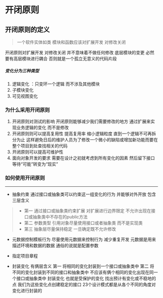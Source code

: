 # 开闭原则

## 开闭原则的定义
> 一个软件实体如类 模块和函数应该对扩展开发 对修改关闭

开闭原则对扩展开发 对修改关闭 并不意味着不做任何修改 底层模块的变更 必然要有高层模块进行耦合 否则就是一个孤立无意义的代码片段

##### 变化分为三种类型
 1. 逻辑变化 ：只变环一个逻辑  而不涉及其他模块
 2. 子模块变化
 3. 可见视图变化

 
### 为什么采用开闭原则
 
 1. 开闭原则对测试的影响 开闭原则能够减少我们需要修改的地方 通过扩展来实现业务逻辑的变化 而不是修改
 2. 开闭原则则可以提高复用性  提高复用率 缩小逻辑粒度 直到一个逻辑不可再拆分为止
 这样避免日后的维护人员为了修改一个微小的缺陷或增加新功能而要在整个项目到处查找相关的代码
 3. 开闭原则可以提高可维护性
 4. 面向对象开发的要求 需要在设计之初就考虑到所有变化的因素 然后留下接口 等待“可能”转变为“现实”
 
### 如何使用开闭原则

-----
 - 抽象约束 通过接口或抽象类可以约束这一组变化的行为 并能够对外开放 包含三层含义
> - 第一  通过接口或抽象类约束扩展 对扩展进行边界限定 不允许出现在接口或抽象类中不存在的public方法
> - 第二  参数类型 引用对象尽量使用接口或者抽象类 而不是实现类
> - 第三  抽象层尽量保持稳定 一旦确定既不允许修改

- 元数据控制模板行为  尽量使用元数据来控制行为 减少重复开发 元数据是用来描述环境和数据的数据 通俗的说就是配置参数

- 指定项目章程

- 封装变化 有俩层含义 第一 将相同的变化封装到一个接口或抽象类中 第二 将不同的变化封装到不同的接口和抽象类中
不应该有俩个相同的变化出现在同一个接口或抽象类中  封装变化 也就是受保护的变化 找出预计有变化或不稳地的点
我们为这些变化点创建稳定的接口
23个设计模式都是从各个不同的角度对变化进行封装的